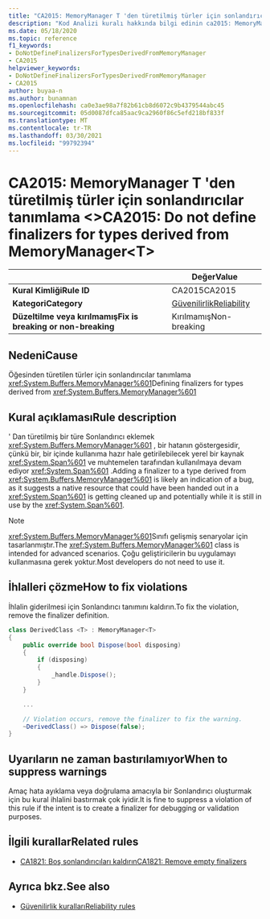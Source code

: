 ```yaml
---
title: "CA2015: MemoryManager T 'den türetilmiş türler için sonlandırıcılar tanımlama &lt; &gt; (kod analizi)"
description: "Kod Analizi kuralı hakkında bilgi edinin ca2015: MemoryManager T 'den türetilmiş türler için sonlandırıcılar tanımlama &lt;&gt;"
ms.date: 05/18/2020
ms.topic: reference
f1_keywords:
- DoNotDefineFinalizersForTypesDerivedFromMemoryManager
- CA2015
helpviewer_keywords:
- DoNotDefineFinalizersForTypesDerivedFromMemoryManager
- CA2015
author: buyaa-n
ms.author: bunamnan
ms.openlocfilehash: ca0e3ae98a7f82b61cb8d6072c9b4379544abc45
ms.sourcegitcommit: 05d0087dfca85aac9ca2960f86c5efd218bf833f
ms.translationtype: MT
ms.contentlocale: tr-TR
ms.lasthandoff: 03/30/2021
ms.locfileid: "99792394"
---
```

# <a name="ca2015-do-not-define-finalizers-for-types-derived-from-memorymanagerlttgt"></a><span data-ttu-id="47ea1-103">CA2015: MemoryManager T 'den türetilmiş türler için sonlandırıcılar tanımlama &lt;&gt;</span><span class="sxs-lookup"><span data-stu-id="47ea1-103">CA2015: Do not define finalizers for types derived from MemoryManager&lt;T&gt;</span></span>

| | <span data-ttu-id="47ea1-104">Değer</span><span class="sxs-lookup"><span data-stu-id="47ea1-104">Value</span></span> |
|-|-|
| <span data-ttu-id="47ea1-105">**Kural Kimliği**</span><span class="sxs-lookup"><span data-stu-id="47ea1-105">**Rule ID**</span></span> |<span data-ttu-id="47ea1-106">CA2015</span><span class="sxs-lookup"><span data-stu-id="47ea1-106">CA2015</span></span>|
| <span data-ttu-id="47ea1-107">**Kategori**</span><span class="sxs-lookup"><span data-stu-id="47ea1-107">**Category**</span></span> |[<span data-ttu-id="47ea1-108">Güvenilirlik</span><span class="sxs-lookup"><span data-stu-id="47ea1-108">Reliability</span></span>](reliability-warnings.md)|
| <span data-ttu-id="47ea1-109">**Düzeltilme veya kırılmamış**</span><span class="sxs-lookup"><span data-stu-id="47ea1-109">**Fix is breaking or non-breaking**</span></span> |<span data-ttu-id="47ea1-110">Kırılmamış</span><span class="sxs-lookup"><span data-stu-id="47ea1-110">Non-breaking</span></span>|

## <a name="cause"></a><span data-ttu-id="47ea1-111">Nedeni</span><span class="sxs-lookup"><span data-stu-id="47ea1-111">Cause</span></span>

<span data-ttu-id="47ea1-112">Öğesinden türetilen türler için sonlandırıcılar tanımlama <xref:System.Buffers.MemoryManager%601></span><span class="sxs-lookup"><span data-stu-id="47ea1-112">Defining finalizers for types derived from <xref:System.Buffers.MemoryManager%601></span></span>

## <a name="rule-description"></a><span data-ttu-id="47ea1-113">Kural açıklaması</span><span class="sxs-lookup"><span data-stu-id="47ea1-113">Rule description</span></span>

<span data-ttu-id="47ea1-114">' Dan türetilmiş bir türe Sonlandırıcı eklemek <xref:System.Buffers.MemoryManager%601> , bir hatanın göstergesidir, çünkü bir, bir içinde kullanıma hazır hale getirilebilecek yerel bir kaynak <xref:System.Span%601> ve muhtemelen tarafından kullanılmaya devam ediyor <xref:System.Span%601> .</span><span class="sxs-lookup"><span data-stu-id="47ea1-114">Adding a finalizer to a type derived from <xref:System.Buffers.MemoryManager%601> is likely an indication of a bug, as it suggests a native resource that could have been handed out in a <xref:System.Span%601> is getting cleaned up and potentially while it is still in use by the <xref:System.Span%601>.</span></span>

> [!NOTE]
> <span data-ttu-id="47ea1-115"><xref:System.Buffers.MemoryManager%601>Sınıfı gelişmiş senaryolar için tasarlanmıştır.</span><span class="sxs-lookup"><span data-stu-id="47ea1-115">The <xref:System.Buffers.MemoryManager%601> class is intended for advanced scenarios.</span></span> <span data-ttu-id="47ea1-116">Çoğu geliştiricilerin bu uygulamayı kullanmasına gerek yoktur.</span><span class="sxs-lookup"><span data-stu-id="47ea1-116">Most developers do not need to use it.</span></span>

## <a name="how-to-fix-violations"></a><span data-ttu-id="47ea1-117">İhlalleri çözme</span><span class="sxs-lookup"><span data-stu-id="47ea1-117">How to fix violations</span></span>

<span data-ttu-id="47ea1-118">İhlalin giderilmesi için Sonlandırıcı tanımını kaldırın.</span><span class="sxs-lookup"><span data-stu-id="47ea1-118">To fix the violation, remove the finalizer definition.</span></span>

```csharp
class DerivedClass <T> : MemoryManager<T>
{
    public override bool Dispose(bool disposing)
    {
        if (disposing)
        {
            _handle.Dispose();
        }
    }

    ...

    // Violation occurs, remove the finalizer to fix the warning.
    ~DerivedClass() => Dispose(false);
}
```

## <a name="when-to-suppress-warnings"></a><span data-ttu-id="47ea1-119">Uyarıların ne zaman bastırılamıyor</span><span class="sxs-lookup"><span data-stu-id="47ea1-119">When to suppress warnings</span></span>

<span data-ttu-id="47ea1-120">Amaç hata ayıklama veya doğrulama amacıyla bir Sonlandırıcı oluşturmak için bu kural ihlalini bastırmak çok iyidir.</span><span class="sxs-lookup"><span data-stu-id="47ea1-120">It is fine to suppress a violation of this rule if the intent is to create a finalizer for debugging or validation purposes.</span></span>

## <a name="related-rules"></a><span data-ttu-id="47ea1-121">İlgili kurallar</span><span class="sxs-lookup"><span data-stu-id="47ea1-121">Related rules</span></span>

- [<span data-ttu-id="47ea1-122">CA1821: Boş sonlandırıcıları kaldırın</span><span class="sxs-lookup"><span data-stu-id="47ea1-122">CA1821: Remove empty finalizers</span></span>](ca1821.md)

## <a name="see-also"></a><span data-ttu-id="47ea1-123">Ayrıca bkz.</span><span class="sxs-lookup"><span data-stu-id="47ea1-123">See also</span></span>

- [<span data-ttu-id="47ea1-124">Güvenilirlik kuralları</span><span class="sxs-lookup"><span data-stu-id="47ea1-124">Reliability rules</span></span>](reliability-warnings.md)
